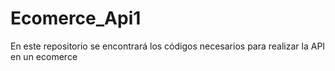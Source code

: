 # Ecomerce_Api1
En este repositorio se encontrará los códigos necesarios para realizar la API en un ecomerce
